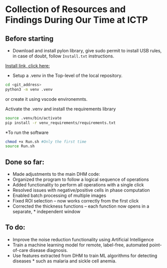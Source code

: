 # Collection of Resources and Findings During Our Time at ICTP
## Before starting
* Download and install pylon library, give sudo permit to install USB rules, in case of doubt, follow `Install.txt` instructions.

[Install link, click here:](https://www.baslerweb.com/en/downloads/software/3032421996/?downloadCategory.values.label.data=pylon)

* Setup a .venv in the Top-level of the local repository.

```Bash
cd <git_address>
python3 -m venv .venv
```
or create it using vscode environemnts.

Activate the .venv and install the requirements library
```Bash
source .venv/bin/activate
pip install -r venv_requirements/requirements.txt
```

*To run the software

```Bash
chmod +x Run.sh #Only the first time
source Run.sh
```

## Done so far:
  * Made adjustments to the main DHM code:
  * Organized the program to follow a logical sequence of operations
  * Added functionality to perform all operations with a single click
  * Resolved issues with negative/positive cells in phase computation
  * Enabled batch processing of multiple images
  * Fixed ROI selection – now works correctly from the first click
  * Corrected the thickness functions – each function now opens in a separate, * independent window

## To do:
  * Improve the noise reduction functionality using Artificial Intelligence
  * Train a machine learning model for remote, label-free, automated point-of-care disease diagnosis.
  * Use features extracted from DHM to train ML algorithms for detecting diseases * such as malaria and sickle cell anemia.

